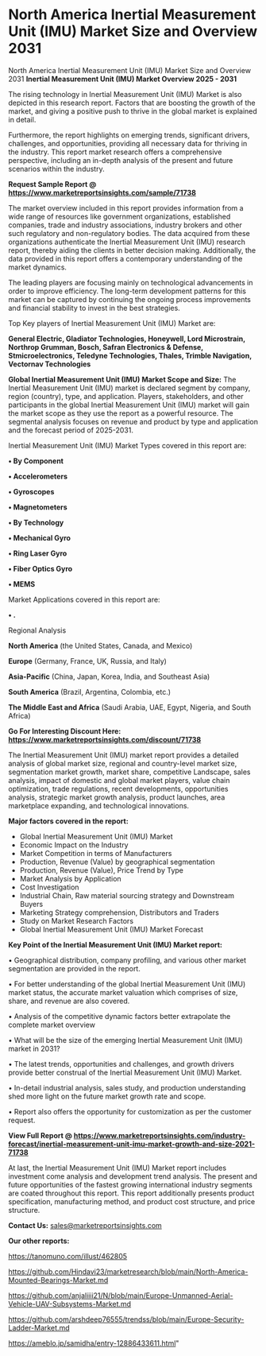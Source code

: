 # North America Inertial Measurement Unit (IMU) Market Size and Overview 2031
North America Inertial Measurement Unit (IMU) Market Size and Overview 2031
<Strong> Inertial Measurement Unit (IMU) Market Overview 2025 - 2031</strong>

The rising technology in Inertial Measurement Unit (IMU) Market is also depicted in this research report. Factors that are boosting the growth of the market, and giving a positive push to thrive in the global market is explained in detail.

Furthermore, the report highlights on emerging trends, significant drivers, challenges, and opportunities, providing all necessary data for thriving in the industry. This report market research offers a comprehensive perspective, including an in-depth analysis of the present and future scenarios within the industry.

<strong>Request Sample Report @ <a href=https://www.marketreportsinsights.com/sample/71738>https://www.marketreportsinsights.com/sample/71738</a></strong>

The market overview included in this report provides information from a wide range of resources like government organizations, established companies, trade and industry associations, industry brokers and other such regulatory and non-regulatory bodies. The data acquired from these organizations authenticate the Inertial Measurement Unit (IMU) research report, thereby aiding the clients in better decision making. Additionally, the data provided in this report offers a contemporary understanding of the market dynamics.

The leading players are focusing mainly on technological advancements in order to improve efficiency. The long-term development patterns for this market can be captured by continuing the ongoing process improvements and financial stability to invest in the best strategies.

Top Key players of Inertial Measurement Unit (IMU) Market are:

<strong>General Electric, Gladiator Technologies, Honeywell, Lord Microstrain, Northrop Grumman, Bosch, Safran Electronics & Defense, Stmicroelectronics, Teledyne Technologies, Thales, Trimble Navigation, Vectornav Technologies</strong>

<strong><b>Global Inertial Measurement Unit (IMU) Market Scope and Size:</b></strong>
The Inertial Measurement Unit (IMU) market is declared segment by company, region (country), type, and application. Players, stakeholders, and other participants in the global Inertial Measurement Unit (IMU) market will gain the market scope as they use the report as a powerful resource. The segmental analysis focuses on revenue and product by type and application and the forecast period of 2025-2031.

Inertial Measurement Unit (IMU) Market Types covered in this report are:

<strong>• By Component

• Accelerometers

• Gyroscopes

• Magnetometers

• By Technology

• Mechanical Gyro

• Ring Laser Gyro

• Fiber Optics Gyro

• MEMS</strong>

Market Applications covered in this report are:

<strong>• .</strong> 

Regional Analysis

<strong>North America</strong> (the United States, Canada, and Mexico)

<strong>Europe</strong> (Germany, France, UK, Russia, and Italy)

<strong>Asia-Pacific</strong> (China, Japan, Korea, India, and Southeast Asia)

<strong>South America</strong> (Brazil, Argentina, Colombia, etc.)

<strong>The Middle East and Africa</strong> (Saudi Arabia, UAE, Egypt, Nigeria, and South Africa)

<strong>Go For Interesting Discount Here: <a href=https://www.marketreportsinsights.com/discount/71738>https://www.marketreportsinsights.com/discount/71738</a></strong>

The Inertial Measurement Unit (IMU) market report provides a detailed analysis of global market size, regional and country-level market size, segmentation market growth, market share, competitive Landscape, sales analysis, impact of domestic and global market players, value chain optimization, trade regulations, recent developments, opportunities analysis, strategic market growth analysis, product launches, area marketplace expanding, and technological innovations.

<strong><b>Major factors covered in the report:</b></strong>
<ul>
  <li>Global Inertial Measurement Unit (IMU) Market </li>
  <li>Economic Impact on the Industry</li>
  <li>Market Competition in terms of Manufacturers</li>
  <li>Production, Revenue (Value) by geographical segmentation</li>
  <li>Production, Revenue (Value), Price Trend by Type</li>
  <li>Market Analysis by Application</li>
  <li>Cost Investigation</li>
  <li>Industrial Chain, Raw material sourcing strategy and Downstream Buyers</li>
  <li>Marketing Strategy comprehension, Distributors and Traders</li>
  <li>Study on Market Research Factors</li>
  <li>Global Inertial Measurement Unit (IMU) Market Forecast</li>
</ul>

<strong><b>Key Point of the Inertial Measurement Unit (IMU) Market report:</b></strong>

• Geographical distribution, company profiling, and various other market segmentation are provided in the report.

• For better understanding of the global Inertial Measurement Unit (IMU) market status, the accurate market valuation which comprises of size, share, and revenue are also covered.

• Analysis of the competitive dynamic factors better extrapolate the complete market overview

• What will be the size of the emerging Inertial Measurement Unit (IMU) market in 2031?

• The latest trends, opportunities and challenges, and growth drivers provide better construal of the Inertial Measurement Unit (IMU) Market.

• In-detail industrial analysis, sales study, and production understanding shed more light on the future market growth rate and scope.

• Report also offers the opportunity for customization as per the customer request.

<strong><b>View Full Report @ <a href=https://www.marketreportsinsights.com/industry-forecast/inertial-measurement-unit-imu-market-growth-and-size-2021-71738>https://www.marketreportsinsights.com/industry-forecast/inertial-measurement-unit-imu-market-growth-and-size-2021-71738</a></b></strong>


At last, the Inertial Measurement Unit (IMU) Market report includes investment come analysis and development trend analysis. The present and future opportunities of the fastest growing international industry segments are coated throughout this report. This report additionally presents product specification, manufacturing method, and product cost structure, and price structure.

<strong>Contact Us:</strong>
sales@marketreportsinsights.com

<strong>Our other reports:</strong>

<a href=https://tanomuno.com/illust/462805>https://tanomuno.com/illust/462805</a>

<a href=https://github.com/Hindavi23/marketresearch/blob/main/North-America-Mounted-Bearings-Market.md>https://github.com/Hindavi23/marketresearch/blob/main/North-America-Mounted-Bearings-Market.md</a>

<a href=https://github.com/anjaliiii21/N/blob/main/Europe-Unmanned-Aerial-Vehicle-UAV-Subsystems-Market.md>https://github.com/anjaliiii21/N/blob/main/Europe-Unmanned-Aerial-Vehicle-UAV-Subsystems-Market.md</a>

<a href=https://github.com/arshdeep76555/trendss/blob/main/Europe-Security-Ladder-Market.md>https://github.com/arshdeep76555/trendss/blob/main/Europe-Security-Ladder-Market.md</a>

<a href=https://ameblo.jp/samidha/entry-12886433611.html>https://ameblo.jp/samidha/entry-12886433611.html</a>"
